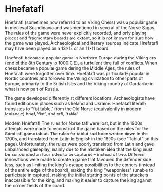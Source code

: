 # Hnefatafl
Hnefatafl (sometimes now referred to as Viking Chess) was a popular game in medieval Scandinavia and was mentioned in several of the Norse Sagas. The rules of the game were never explicitly recorded, and only playing pieces and fragmentary boards are extant, so it is not known for sure how the game was played. Archaeological and literary sources indicate Hnefatafl may have been played on a 13×13 or an 11×11 board.

Hnefatafl became a popular game in Northern Europe during the Viking era (end of the 8th Century to 1000 C.E), a turbulent time full of conflicts. When chess became a popular game during the Middle Ages, the rules of Hnefatafl were forgotten over time. Hnefatafl was particularly popular in Nordic countries and followed the Viking civilization to other parts of Europe, primarily to the British Isles and the Viking country of Gardarike in what is now part of Russia.

The game developed differently at different locations. Archaeologists have found editions in places such as Ireland and Ukraine. Hnefatafl literally translates to "fist table," from the Old Norse (equivalently in modern Icelandic) hnef, 'fist', and tafl, 'table'.

Modern Hnefatafl
The rules for Norse tafl were lost, but in the 1900s attempts were made to reconstruct the game based on the rules for the Sámi tafl game tablut. The rules for tablut had been written down in the 1700s, and translated from Latin to English in the 1800s (see "Tablut" on this page). Unfortunately, the rules were poorly translated from Latin and gave unbalanced gameplay, mainly due to the mistaken idea that the king must be surrounded on four sides to be captured – instead of two. Different innovations were made to create a game that favoured the defender side less, such as limiting the king's escape possibilities to the corners (instead of the entire edge of the board), making the king "weaponless" (unable to participate in capture), making the initial starting points of the attackers inaccessible for the king, and making it easier to capture the king against the corner fields of the board.
